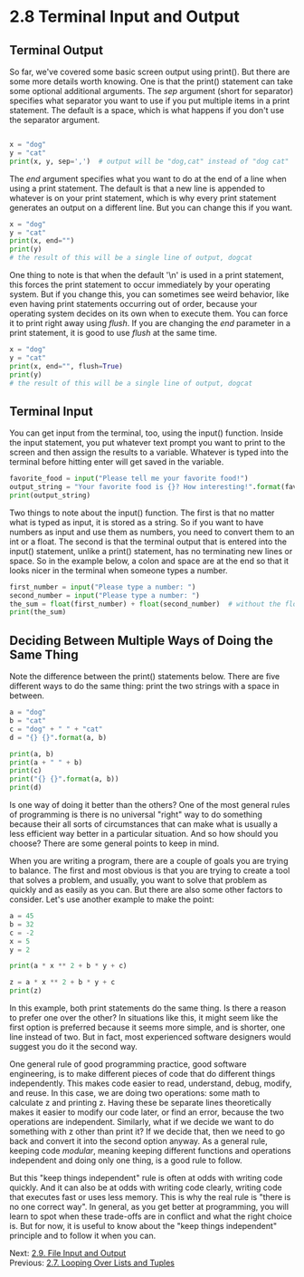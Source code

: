 # 2.8 Terminal Input and Output


## Terminal Output

So far, we've covered some basic screen output using print(). But there are some more details worth knowing. One is 
that the print() statement can take some optional additional arguments. The *sep* argument (short for separator) 
specifies what separator you want to use if you put multiple items in a print statement. The default is a space, which
is what happens if you don't use the separator argument.
```python

x = "dog"
y = "cat"
print(x, y, sep=',')  # output will be "dog,cat" instead of "dog cat"
```

The *end* argument specifies what you want to do at the end of a line when using a print statement. The default is that
a new line is appended to whatever is on your print statement, which is why every print statement generates an output on a 
different line. But you can change this if you want.
```python
x = "dog"
y = "cat"
print(x, end="")
print(y)
# the result of this will be a single line of output, dogcat
```

One thing to note is that when the default '\n' is used in a print statement, this forces the print statement to occur 
immediately by your operating system. But if you change this, you can sometimes see weird behavior, like even having 
print statements occurring out of order, because your operating system decides on its own when to execute them. You can
force it to print right away using *flush*. If you are changing the *end* parameter in a print statement, it is good to 
use *flush* at the same time.
```python
x = "dog"
y = "cat"
print(x, end="", flush=True)
print(y)
# the result of this will be a single line of output, dogcat
```

## Terminal Input

You can get input from the terminal, too, using the input() function. Inside the input statement, you put whatever text
prompt you want to print to the screen and then assign the results to a variable. Whatever is typed into the terminal
before hitting enter will get saved in the variable.
```python
favorite_food = input("Please tell me your favorite food!")
output_string = "Your favorite food is {}? How interesting!".format(favorite_food)
print(output_string)
```

Two things to note about the input() function. The first is that no matter what is typed as input, it is stored as a 
string. So if you want to have numbers as input and use them as numbers, you need to convert them to an int or a float.
The second is that the terminal output that is entered into the input() statement, unlike a print() statement, has no
terminating new lines or space. So in the example below, a colon and space are at the end so that it looks nicer in the 
terminal when someone types a number.
```python
first_number = input("Please type a number: ")
second_number = input("Please type a number: ")
the_sum = float(first_number) + float(second_number)  # without the float() conversion, this would concatenate strings
print(the_sum)
```


## Deciding Between Multiple Ways of Doing the Same Thing

Note the difference between the print() statements below. There are five different ways to do the same thing: print the 
two strings with a space in between. 

```python
a = "dog"
b = "cat"
c = "dog" + " " + "cat"
d = "{} {}".format(a, b)

print(a, b)
print(a + " " + b)
print(c)
print("{} {}".format(a, b))
print(d)
```

Is one way of doing it better than the others? One of the most general rules of programming is there is no universal 
"right" way to do something because their all sorts of circumstances that can make what is usually a less efficient 
way better in a particular situation. And so how should you choose? There are some general points to keep in mind.

When you are writing a program, there are a couple of goals you are trying to balance. The first and most obvious is 
that you are trying to create a tool that solves a problem, and usually, you want to solve that problem as quickly and
as easily as you can. But there are also some other factors to consider. Let's use another example to make the point:

```python
a = 45
b = 32
c = -2
x = 5
y = 2

print(a * x ** 2 + b * y + c)

z = a * x ** 2 + b * y + c
print(z)
```

In this example, both print statements do the same thing. Is there a reason to prefer one over the other? In situations
like this, it might seem like the first option is preferred because it seems more simple, and is shorter, one line 
instead of two. But in fact, most experienced software designers would suggest you do it the second way. 

One general rule of good programming practice, good software engineering, is to make different pieces of code that do 
different things independently. This makes code easier to read, understand, debug, modify, and reuse. In this case, we are 
doing two operations: some math to calculate z and printing z. Having these be separate lines theoretically makes it 
easier to modify our code later, or find an error, because the two operations are independent. Similarly, what if we 
decide we want to do something with z other than print it? If we decide that, then we need to go back and convert it 
into the second option anyway. As a general rule, keeping code *modular*, meaning keeping different functions and 
operations independent and doing only one thing, is a good rule to follow. 

But this "keep things independent" rule is often at odds with writing code quickly. And it can also be at odds with 
writing code clearly, writing code that executes fast or uses less memory. This is why the real rule is "there is
no one correct way". In general, as you get better at programming, you will learn to spot when these trade-offs are in 
conflict and what the right choice is. But for now, it is useful to know about the "keep things independent" principle
and to follow it when you can.

Next: [2.9. File Input and Output](2.9.%20File%20Input%20and%20Output.md)<br>
Previous: [2.7. Looping Over Lists and Tuples](2.7.%20Looping%20Over%20Lists%20and%20Tuples.md)
